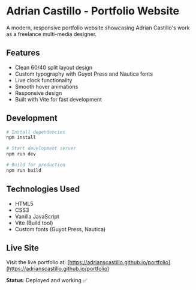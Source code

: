 # Adrian Castillo - Portfolio Website

A modern, responsive portfolio website showcasing Adrian Castillo's work as a freelance multi-media designer.

## Features

- Clean 60/40 split layout design
- Custom typography with Guyot Press and Nautica fonts
- Live clock functionality
- Smooth hover animations
- Responsive design
- Built with Vite for fast development

## Development

```bash
# Install dependencies
npm install

# Start development server
npm run dev

# Build for production
npm run build
```

## Technologies Used

- HTML5
- CSS3
- Vanilla JavaScript
- Vite (Build tool)
- Custom fonts (Guyot Press, Nautica)

## Live Site

Visit the live portfolio at: [https://adrianscastillo.github.io/portfolio](https://adrianscastillo.github.io/portfolio)

**Status**: Deployed and working ✅
